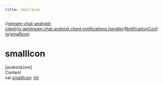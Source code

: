 ```yaml
---
title: smallIcon
---
```

//[stream-chat-android-client](../../../index.md)/[io.getstream.chat.android.client.notifications.handler](../index.md)/[NotificationConfig](index.md)/[smallIcon](smallIcon.md)



# smallIcon  
[androidJvm]  
Content  
val [smallIcon](smallIcon.md): [Int](https://kotlinlang.org/api/latest/jvm/stdlib/kotlin/-int/index.html)  



